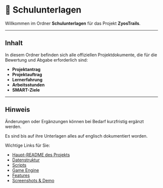# 📂 Schulunterlagen

Willkommen im Ordner **Schulunterlagen** für das Projekt **ZyosTrails**.

---

## Inhalt

In diesem Ordner befinden sich alle offiziellen Projektdokumente, die für die Bewertung und Abgabe erforderlich sind:

- **Projektantrag**  
- **Projektauftrag**  
- **Lernerfahrung**
- **Arbeitsstunden**
- **SMART-Ziele**

---

## Hinweis

Änderungen oder Ergänzungen können bei Bedarf kurzfristig ergänzt werden.

Es sind bis auf ihre Unterlagen alles auf englisch dokumentiert worden.

Wichtige Links für Sie:
- [Haupt-README des Projekts](../README.md)
- [Datenstruktur](../Data_Structure/README.md)
- [Scripts](../Scripts/README.md)
- [Game Engine](../Game_Engine/README.md)
- [Features](../Features/README.md)
- [Screenshots & Demo](../Screenshots_and_Demo/README.md)